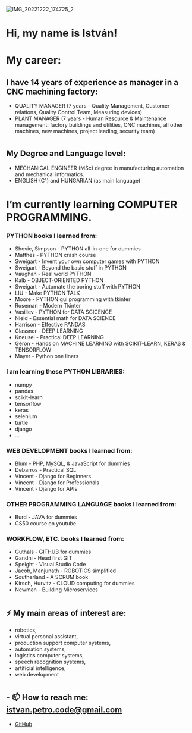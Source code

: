 ![IMG_20221222_174725_2](https://github.com/istvanpetro/istvanpetro/assets/115212178/e2ae08fe-56a5-464f-81d5-7c3111563532)

# Hi, my name is István!

# My career:
## I have 14 years of experience as manager in a CNC machining factory:
  - QUALITY MANAGER (7 years - Quality Management, Customer relations, Quality Control Team, Measuring devices)
  - PLANT MANAGER (7 years - Human Resource & Maintenance management: factory buildings and utilities, CNC machines, all other machines, new machines, project leading, security team)
#

## My Degree and Language level:
  - MECHANICAL ENGINEER (MSc) degree in manufacturing automation and mechanical informatics.
  - ENGLISH (C1) and HUNGARIAN (as main language)
#
#

# I’m currently learning COMPUTER PROGRAMMING.

### PYTHON books I learned from:
  - Shovic, Simpson - PYTHON all-in-one for dummies
  - Matthes - PYTHON crash course
  - Sweigart - Invent your own computer games with PYTHON
  - Sweigart - Beyond the basic stuff in PYTHON
  - Vaughan - Real world PYTHON
  - Kalb - OBJECT-ORIENTED PYTHON
  - Sweigart - Automate the boring stuff with PYTHON
  - LIU - Make PYTHON TALK
  - Moore - PYTHON gui programming with tkinter
  - Roseman - Modern Tkinter
  - Vasiliev - PYTHON for DATA SCICENCE
  - Nield - Essential math for DATA SCIENCE
  - Harrison - Effective PANDAS
  - Glassner - DEEP LEARNING
  - Kneusel - Practical DEEP LEARNING
  - Géron - Hands on MACHINE LEARNING with SCIKIT-LEARN, KERAS & TENSORFLOW
  - Mayer - Python one liners

### I am learning these PYTHON LIBRARIES:
  - numpy
  - pandas
  - scikit-learn
  - tensorflow
  - keras
  - selenium
  - turtle
  - django
  - ...

### WEB DEVELOPMENT books I learned from:
  - Blum - PHP, MySQL, & JavaScript for dummies
  - Debarros - Practical SQL
  - Vincent - Django for Beginners
  - Vincent - Django for Professionals
  - Vincent - Django for APIs

### OTHER PROGRAMMING LANGUAGE books I learned from:
  - Burd - JAVA for dummies
  - CS50 course on youtube

### WORKFLOW, ETC. books I learned from:
  - Guthals - GITHUB for dummies
  - Gandhi - Head first GIT
  - Speight - Visual Studio Code
  - Jacob, Manjunath - ROBOTICS simplified
  - Southerland - A SCRUM book
  - Kirsch, Hurvitz - CLOUD computing for dummies
  - Newman - Building Microservices
#
#

## ⚡ My main areas of interest are:
  - robotics,
  - virtual personal assistant,
  - production support computer systems,
  - automation systems,
  - logistics computer systems,
  - speech recognition systems,
  - artificial intelligence,
  - web development
#

## - 📫 How to reach me: istvan.petro.code@gmail.com

<ul>
<li><a href="https://github.com/{{ site.github_username }}">GitHub</a></li>
</ul>
